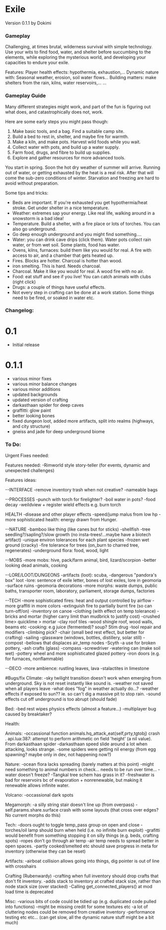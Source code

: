 # Exile
Version 0.1.1
by Dokimi

### Gameplay
Challenging, at times brutal, wilderness survival with simple technology.
Use your wits to find food, water, and shelter before succumbing to the elements,
while exploring the mysterious world, and developing your capacities to endure your exile.

Features:
Player health effects: hypothermia, exhaustion,...
Dynamic nature with: Seasonal weather, erosion, soil water flows...
Building matters: make shelters from the rain, kilns, water reservoirs,...
...

### Gameplay Guide
Many different strategies might work, and part of the fun is figuring out what does,
and catastrophically does not, work.

Here are some early steps you might pass though:
1. Make basic tools, and a bag. Find a suitable camp site.
2. Build a bed to rest in, shelter, and maybe fire for warmth.
3. Make a kiln, and make pots. Harvest wild foods while you wait.
4. Collect water with pots, and build up a water supply.
5. Farm food, drugs, and fibre to build up supplies.
6. Explore and gather resources for more advanced tools.

You start in spring. Soon the hot dry weather of summer will arrive.
Running out of water, or getting exhausted by the heat is a real risk.
After that will come the sub-zero conditions of winter.
Starvation and freezing are hard to avoid without preparation.


Some tips and tricks:
- Beds are important. If you're exhausted you get hypothermia/heat stroke. Get under shelter in a nice temperature.
- Weather: extremes sap your energy. Like real life, walking around in a snowstorm is a bad idea!
- Temperature. Build a shelter, with a fire place or lots of torches. You can also go underground.
- Go deep enough underground and you might find something....
- Water: you can drink cave drips (click them). Water pots collect rain water, or from wet soil. Some plants, food has water.
- Ovens, kilns, furnaces: build them like you would for real. A fire with access to air, and a chamber that gets heated up.
- Fires. Blocks are hotter. Charcoal is hotter than wood.
- iron smelting. This is hard. Needs charcoal.
- Charcoal. Make it like you would for real. A wood fire with no air.
- Food: eat stuff and see if you live! You can catch animals with clubs (right click)
- Drugs: a couple of things have useful effects.
- Not every step in crafting can be done at a work station. Some things need to be fired, or soaked in water etc.



### Changelog:

# 0.1
- Initial release

# 0.1.1
- various minor fixes
- various minor balance changes
- various minor additions
- updated backgrounds
- updated version of crafting
- darkasthaan spider for deep caves
- graffitti: glow paint
- better looking bones
- fixed dungeon loot, added more artifacts, split into realms (highways, and city structure)
- gneiss and jade for deep underground biome



### To Do:

Urgent Fixes needed:



Features needed:
-Rimworld style story-teller (for events, dynamic and unexpected challenges)



Features ideas:

--INTERFACE
-remove inventory trash when not creative?
-nameable bags

--PROCESSES
-punch with torch for firelighter?
-boil water in pots?
-food decay
-weildview + register wield effects e.g. burn torch

HEALTH
-disease and other player effects
-speed/jump malus from low hp
-more sophisticated health: energy drawn from Hunger.

--NATURE
-bamboo like thing (like canes but for sticks)
-shellfish
-tree seedling?/sapling?/slow growth (no insta-trees!...maybe have a biotech artifact)
-unique environ tolerances for each plant species
-frozen wet ground (cracky)
-fire tolerance for trees (on_burn to charred tree, regenerates)
-underground flora: food, wood, light


--MOBS
-more mobs: hive, pack/farm animal, bird, lizard/scorpion
-better looking dead animals, cooking

--LORE/LOOT/DUNGEONS
-artifacts (loot): scuba,
-dangerous "pandora's box" loot
-lore: sentence of exile letter, bones of lost exiles, lore in geomoria
-surface ruins
-geomoria decorations
-more morphs: waste dumps, public baths, transporter room, laboratory, parliament, storage dumps, factories

--TECH
-more sophisticated fires: heat and output controlled by airflow
-more graffiti in more colors
-extinguish fire to partially burnt fire (so can turn-off/on)
-inventory on canoe
-clothing (with effect on temp tolerance)
-bricks and mortar (higher carry limit than mudbrick to justify cost)
-crushed lime> quicklime > mortar
-clay roof tiles
-wood shingle roof, wood walls, beams etc
-cooking: e.g  juice (fermented)? soup? Stim drug
-tool repair and modifiers
-climbing pick?
-chair (small bed rest effect, but better for crafting)
-sailing
-glassware (windows, bottles, distillery, solar still)
-compost
-bellows that displaces air_temp nodes
-Scyth
-a use for broken pottery,
-ash crafts (glass)
-compass
-screwdriver
-watering can (make soil wet)
-pottery wheel and more sophisticated glazed pottery
-iron doors (e.g. for furnaces, nonflammable)


--DECO
-more ambience: rustling leaves, lava
-stalactites in limestone




#Bugs/fix
Climate:
-sky twilight transition doesn't work when emerging from underground. Sky is not reset instantly like sound is.
-weather not saved when all players leave
-what does "fog" in weather actually do...?
-weather effects if exposed to sun?? ie. so can't dig a massive pit to stop rain.
-sound effects cut off underground is too abrupt (should fade)


Bed:
-bed rest wipes physics effects (almost a feature...)
-multiplayer bug caused by breaktaker?

Health:

Animals:
-occassional function animals.hq_attack_eat(self,prty,tgtobj) crash . api.lua:387: attempt to perform arithmetic on field 'height' (a nil value). From darkasthaan spider
-darkasthaan speed slide around a lot when attacking, looks strange.
-some spiders were getting nil energy (from egg spawning? maybe only in dev, not happening now?)


Nature:
-ocean flora lacks spreading (barely matters at this point)
-might need something to animal numbers in check... needs to be run over time...
-water doesn't freeze?
-Tangkal tree schem has grass in it?
-freshwater is bad for reservoirs bc of evaporation + nonrenewable, but making it renewable allows infinite water.

Volcano:
-occassional dark spots

Megamorph:
-a silly string stair doesn't line up (from overpass)
-self.params.share.surface crash with some layouts (that cross over edges? No current morphs do this)


Tech:
-doors ought to toggle temp_pass group on open and close
-torches/oil lamp should burn when held (i.e. no infinite burn exploit)
-grafitti would benefit from something stopping it on silly things (e.g. beds, crafting spots)
-ropes don't go through air temp
-air temp needs to spread better in open spaces.
-partly cooked/smelted etc should save progress in meta for inventory (otherwise they can be reset)

Artifacts:
-airboat collision allows going into things, dig pointer is out of line with crosshairs

Crafting (Rubenwardy)
-crafting when full inventory should drop crafts that don't fit inventory.
-adds stack to inventory at crafted stack size, rather than node stack size (over stacked)
-Calling get_connected_players() at mod load time is deprecated

Misc:
-various bits of code could be tidied up (e.g. duplicated code pulled into functions)
-might be missing credit for some textures etc
-a lot of cluttering nodes could be removed from creative inventory
-performance testing etc etc... (can get slow, all the dynamic nature stuff might be a bit much)
